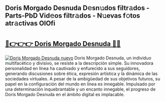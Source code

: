 ## Doris Morgado Desnuda D𝚎sn𝚞dos filtr𝚊dos - Parts-PbD Vid𝚎os filtr𝚊dos - N𝚞evas f𝚘tos atr𝚊ctivas OlOfi

# <h2><a href="http://mb1cu4.tromn.icu/?c=Doris+Morgado+Desnuda">🔗👉👉👉 Doris Morgado Desnuda 🔗🔗</a></h2>

[![Doris Morgado Desnuda nuevo](https://i.imgur.com/pEAQMta.gif)](http://mb1cu4.tromn.icu/?c=Doris+Morgado+Desnuda)
Doris Morgado Desnuda, un individuo multifacético y divisivo, se resiste a la descripción simple. Su innovadora personalidad en línea ha cautivado y enfurecido a sus seguidores, generando discusiones sobre ética, expresión artística y la dinámica de las sociedades virtuales. A pesar de la ambigüedad de sus objetivos futuros, su papel en la configuración del mundo en línea es innegable. Impulsado por una determinación inquebrantable y un encanto innegable, el progreso de Doris Morgado Desnuda en el ámbito digital es implacable.
